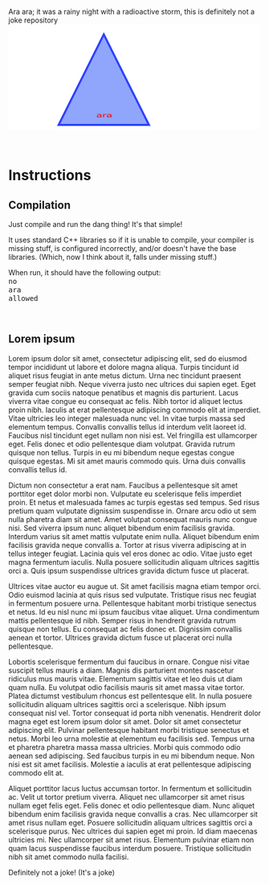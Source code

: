 <!DOCTYPE html>
Ara ara; it was a rainy night with a radioactive storm, this is definitely not a joke repository\
 <img src="https://github.com/TheEeveeLovers/ara/blob/main/ARA_logo.png?raw=true" alt="ARA repo logo"/>

<br><b><h1>Instructions</h1></b>
<h2>Compilation</h2>
<p>Just compile and run the dang thing! It's that simple!</p>
<p>It uses standard C++ libraries so if it is unable to compile, your compiler is missing stuff, is configured incorrectly, and/or doesn't have the base libraries. (Which, now I think about it, falls under missing stuff.)</p>
<p>When run, it should have the following output:<br>
<samp>no<br>ara<br>allowed</samp></p>

<br><h2>Lorem ipsum</h2>
Lorem ipsum dolor sit amet, consectetur adipiscing elit, sed do eiusmod tempor incididunt ut labore et dolore magna aliqua. Turpis tincidunt id aliquet risus feugiat in ante metus dictum. Urna nec tincidunt praesent semper feugiat nibh. Neque viverra justo nec ultrices dui sapien eget. Eget gravida cum sociis natoque penatibus et magnis dis parturient. Lacus viverra vitae congue eu consequat ac felis. Nibh tortor id aliquet lectus proin nibh. Iaculis at erat pellentesque adipiscing commodo elit at imperdiet. Vitae ultricies leo integer malesuada nunc vel. In vitae turpis massa sed elementum tempus. Convallis convallis tellus id interdum velit laoreet id. Faucibus nisl tincidunt eget nullam non nisi est. Vel fringilla est ullamcorper eget. Felis donec et odio pellentesque diam volutpat. Gravida rutrum quisque non tellus. Turpis in eu mi bibendum neque egestas congue quisque egestas. Mi sit amet mauris commodo quis. Urna duis convallis convallis tellus id.

Dictum non consectetur a erat nam. Faucibus a pellentesque sit amet porttitor eget dolor morbi non. Vulputate eu scelerisque felis imperdiet proin. Et netus et malesuada fames ac turpis egestas sed tempus. Sed risus pretium quam vulputate dignissim suspendisse in. Ornare arcu odio ut sem nulla pharetra diam sit amet. Amet volutpat consequat mauris nunc congue nisi. Sed viverra ipsum nunc aliquet bibendum enim facilisis gravida. Interdum varius sit amet mattis vulputate enim nulla. Aliquet bibendum enim facilisis gravida neque convallis a. Tortor at risus viverra adipiscing at in tellus integer feugiat. Lacinia quis vel eros donec ac odio. Vitae justo eget magna fermentum iaculis. Nulla posuere sollicitudin aliquam ultrices sagittis orci a. Quis ipsum suspendisse ultrices gravida dictum fusce ut placerat.

Ultrices vitae auctor eu augue ut. Sit amet facilisis magna etiam tempor orci. Odio euismod lacinia at quis risus sed vulputate. Tristique risus nec feugiat in fermentum posuere urna. Pellentesque habitant morbi tristique senectus et netus. Id eu nisl nunc mi ipsum faucibus vitae aliquet. Urna condimentum mattis pellentesque id nibh. Semper risus in hendrerit gravida rutrum quisque non tellus. Eu consequat ac felis donec et. Dignissim convallis aenean et tortor. Ultrices gravida dictum fusce ut placerat orci nulla pellentesque.

Lobortis scelerisque fermentum dui faucibus in ornare. Congue nisi vitae suscipit tellus mauris a diam. Magnis dis parturient montes nascetur ridiculus mus mauris vitae. Elementum sagittis vitae et leo duis ut diam quam nulla. Eu volutpat odio facilisis mauris sit amet massa vitae tortor. Platea dictumst vestibulum rhoncus est pellentesque elit. In nulla posuere sollicitudin aliquam ultrices sagittis orci a scelerisque. Nibh ipsum consequat nisl vel. Tortor consequat id porta nibh venenatis. Hendrerit dolor magna eget est lorem ipsum dolor sit amet. Dolor sit amet consectetur adipiscing elit. Pulvinar pellentesque habitant morbi tristique senectus et netus. Morbi leo urna molestie at elementum eu facilisis sed. Tempus urna et pharetra pharetra massa massa ultricies. Morbi quis commodo odio aenean sed adipiscing. Sed faucibus turpis in eu mi bibendum neque. Non nisi est sit amet facilisis. Molestie a iaculis at erat pellentesque adipiscing commodo elit at.

Aliquet porttitor lacus luctus accumsan tortor. In fermentum et sollicitudin ac. Velit ut tortor pretium viverra. Aliquet nec ullamcorper sit amet risus nullam eget felis eget. Felis donec et odio pellentesque diam. Nunc aliquet bibendum enim facilisis gravida neque convallis a cras. Nec ullamcorper sit amet risus nullam eget. Posuere sollicitudin aliquam ultrices sagittis orci a scelerisque purus. Nec ultrices dui sapien eget mi proin. Id diam maecenas ultricies mi. Nec ullamcorper sit amet risus. Elementum pulvinar etiam non quam lacus suspendisse faucibus interdum posuere. Tristique sollicitudin nibh sit amet commodo nulla facilisi.

Definitely not a joke!
(It's a joke)
